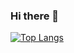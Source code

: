 ### Hi there 👋

[![Top Langs](https://github-readme-stats.vercel.app/api/top-langs/?username=Mingyum-Kim&langs_count=5&layout=compact)](https://github.com/anuraghazra/github-readme-stats)

<!--
**Mingyum-Kim/Mingyum-Kim** is a ✨ _special_ ✨ repository because its `README.md` (this file) appears on your GitHub profile.

Here are some ideas to get you started:

- 🔭 I’m currently working on ...
- 🌱 I’m currently learning ...
- 👯 I’m looking to collaborate on ...
- 🤔 I’m looking for help with ...
- 💬 Ask me about ...
- 📫 How to reach me: ...
- 😄 Pronouns: ...
- ⚡ Fun fact: ...
-->
